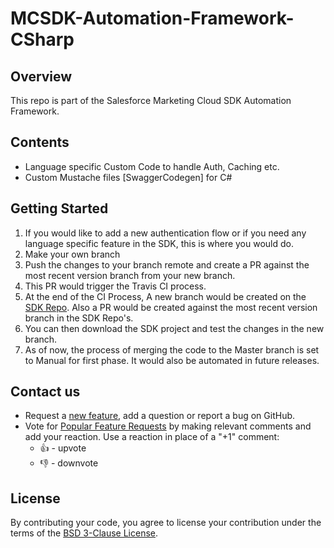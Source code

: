 # MCSDK-Automation-Framework-CSharp

## Overview
This repo is part of the Salesforce Marketing Cloud SDK Automation Framework.

## Contents
- Language specific Custom Code to handle Auth, Caching etc.
- Custom Mustache files [SwaggerCodegen] for C#

## Getting Started

1. If you would like to add a new authentication flow or if you need any language specific feature in the SDK, this is where you would do. 
2. Make your own branch
3. Push the changes to your branch remote and create a PR against the most recent version branch from your new branch.
4. This PR would trigger the Travis CI process. 
5. At the end of the CI Process, A new branch would be created on the [SDK Repo](https://github.com/salesforce-marketingcloud/mcsdk-automation-csharp). Also a PR would be created against the most recent version branch in the SDK Repo's. 
6. You can then download the SDK project and test the changes in the new branch. 
7. As of now, the process of merging the code to the Master branch is set to Manual for first phase. It would also be automated in future releases. 

## Contact us

- Request a [new feature](https://github.com/salesforce-marketingcloud/mcsdk-automation-framework-csharp/issues?q=is%3Aissue+is%3Aopen+sort%3Aupdated-desc), add a question or report a bug on GitHub.
- Vote for [Popular Feature Requests](https://github.com/salesforce-marketingcloud/mcsdk-automation-framework-csharp/issues?q=is%3Aissue+is%3Aopen+sort%3Aupdated-desc) by making relevant comments and add your reaction. Use a reaction in place of a "+1" comment:
    - 👍 - upvote
    - 👎 - downvote

## License
By contributing your code, you agree to license your contribution under the terms of the [BSD 3-Clause License](https://github.com/salesforce-marketingcloud/mcsdk-automation-framework-csharp/blob/documentation/License.md).


